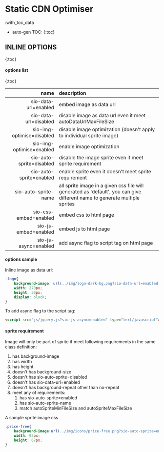 Static CDN Optimiser
====================

:with_toc_data

* auto-gen TOC:
{:toc}

INLINE OPTIONS
--------------
{:toc}

#### options list
{:toc}

name  | description
------------:|:---------------
 sio-data-url=enabled  |  embed image as data url
 sio-data-url=disabled  |  disable image as data url even it meet autoDataUrlMaxFileSize
 sio-img-optimise=disabled  | disable image optimization (doesn't apply to individual sprite image)
 sio-img-optimise=enabled  | enable image optimization
 sio-auto-sprite=disabled  | disable the image sprite even it meet sprite requirement
 sio-auto-sprite=enabled  | enable sprite even it doesn't meet sprite requirement
 sio-auto-sprite-name  |  all sprite image in a given css file will generated as 'default', you can give different name to generate multiple sprites
 sio-css-embed=enabled  | embed css to html page
 sio-js-embed=enabled  | embed js to html page
 sio-js-async=enabled  | add async flag to script tag on html page




#### options sample

Inline image as data url:
```css
.logo{
    background-image: url(../img/logo-dark-bg.png?sio-data-url=enabled);
    width: 270px;
    height: 30px;
    display: block;
}
```

To add async flag to the script tag:
```html
<script src="js/jquery.js?sio-js-async=enabled" type="text/javascript"></script>
```



#### sprite requirement

Image will only be part of sprite if meet following requirements in the same class definition:

1. has background-image
1. has width
1. has height
1. doesn't has background-size
1. doesn't has sio-auto-sprite=disabled
1. doesn't has sio-data-url=enabled
1. doesn't has background-repeat other than no-repeat
1. meet any of requirements:
    1. has sio-auto-sprite=enabled
    1. has sio-auto-sprite-name
    1. match autoSpriteMinFileSize and autoSpriteMaxFileSize

A sample sprite image css
```css
.price-free{
    background-image:url(../img/icons/price-free.png?sio-auto-sprite=enabled);
    width: 93px;
    height: 67px;
}
```
